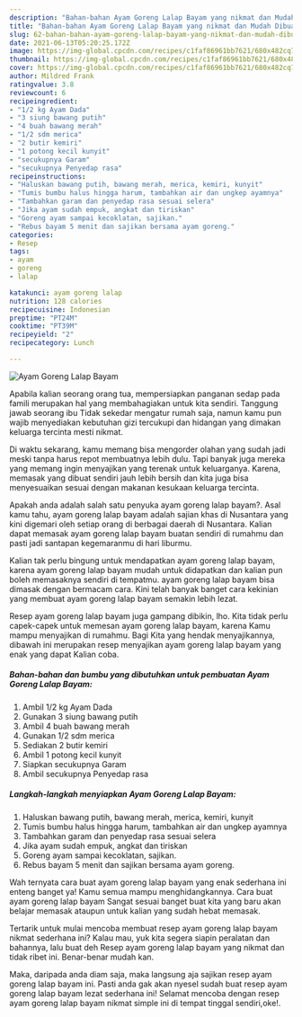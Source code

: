 ```yaml
---
description: "Bahan-bahan Ayam Goreng Lalap Bayam yang nikmat dan Mudah Dibuat"
title: "Bahan-bahan Ayam Goreng Lalap Bayam yang nikmat dan Mudah Dibuat"
slug: 62-bahan-bahan-ayam-goreng-lalap-bayam-yang-nikmat-dan-mudah-dibuat
date: 2021-06-13T05:20:25.172Z
image: https://img-global.cpcdn.com/recipes/c1faf86961bb7621/680x482cq70/ayam-goreng-lalap-bayam-foto-resep-utama.jpg
thumbnail: https://img-global.cpcdn.com/recipes/c1faf86961bb7621/680x482cq70/ayam-goreng-lalap-bayam-foto-resep-utama.jpg
cover: https://img-global.cpcdn.com/recipes/c1faf86961bb7621/680x482cq70/ayam-goreng-lalap-bayam-foto-resep-utama.jpg
author: Mildred Frank
ratingvalue: 3.8
reviewcount: 6
recipeingredient:
- "1/2 kg Ayam Dada"
- "3 siung bawang putih"
- "4 buah bawang merah"
- "1/2 sdm merica"
- "2 butir kemiri"
- "1 potong kecil kunyit"
- "secukupnya Garam"
- "secukupnya Penyedap rasa"
recipeinstructions:
- "Haluskan bawang putih, bawang merah, merica, kemiri, kunyit"
- "Tumis bumbu halus hingga harum, tambahkan air dan ungkep ayamnya"
- "Tambahkan garam dan penyedap rasa sesuai selera"
- "Jika ayam sudah empuk, angkat dan tiriskan"
- "Goreng ayam sampai kecoklatan, sajikan."
- "Rebus bayam 5 menit dan sajikan bersama ayam goreng."
categories:
- Resep
tags:
- ayam
- goreng
- lalap

katakunci: ayam goreng lalap 
nutrition: 128 calories
recipecuisine: Indonesian
preptime: "PT24M"
cooktime: "PT39M"
recipeyield: "2"
recipecategory: Lunch

---
```



![Ayam Goreng Lalap Bayam](https://img-global.cpcdn.com/recipes/c1faf86961bb7621/680x482cq70/ayam-goreng-lalap-bayam-foto-resep-utama.jpg)

Apabila kalian seorang orang tua, mempersiapkan panganan sedap pada famili merupakan hal yang membahagiakan untuk kita sendiri. Tanggung jawab seorang ibu Tidak sekedar mengatur rumah saja, namun kamu pun wajib menyediakan kebutuhan gizi tercukupi dan hidangan yang dimakan keluarga tercinta mesti nikmat.

Di waktu  sekarang, kamu memang bisa mengorder olahan yang sudah jadi meski tanpa harus repot membuatnya lebih dulu. Tapi banyak juga mereka yang memang ingin menyajikan yang terenak untuk keluarganya. Karena, memasak yang dibuat sendiri jauh lebih bersih dan kita juga bisa menyesuaikan sesuai dengan makanan kesukaan keluarga tercinta. 



Apakah anda adalah salah satu penyuka ayam goreng lalap bayam?. Asal kamu tahu, ayam goreng lalap bayam adalah sajian khas di Nusantara yang kini digemari oleh setiap orang di berbagai daerah di Nusantara. Kalian dapat memasak ayam goreng lalap bayam buatan sendiri di rumahmu dan pasti jadi santapan kegemaranmu di hari liburmu.

Kalian tak perlu bingung untuk mendapatkan ayam goreng lalap bayam, karena ayam goreng lalap bayam mudah untuk didapatkan dan kalian pun boleh memasaknya sendiri di tempatmu. ayam goreng lalap bayam bisa dimasak dengan bermacam cara. Kini telah banyak banget cara kekinian yang membuat ayam goreng lalap bayam semakin lebih lezat.

Resep ayam goreng lalap bayam juga gampang dibikin, lho. Kita tidak perlu capek-capek untuk memesan ayam goreng lalap bayam, karena Kamu mampu menyajikan di rumahmu. Bagi Kita yang hendak menyajikannya, dibawah ini merupakan resep menyajikan ayam goreng lalap bayam yang enak yang dapat Kalian coba.

<!--inarticleads1-->

##### Bahan-bahan dan bumbu yang dibutuhkan untuk pembuatan Ayam Goreng Lalap Bayam:

1. Ambil 1/2 kg Ayam Dada
1. Gunakan 3 siung bawang putih
1. Ambil 4 buah bawang merah
1. Gunakan 1/2 sdm merica
1. Sediakan 2 butir kemiri
1. Ambil 1 potong kecil kunyit
1. Siapkan secukupnya Garam
1. Ambil secukupnya Penyedap rasa




<!--inarticleads2-->

##### Langkah-langkah menyiapkan Ayam Goreng Lalap Bayam:

1. Haluskan bawang putih, bawang merah, merica, kemiri, kunyit
1. Tumis bumbu halus hingga harum, tambahkan air dan ungkep ayamnya
1. Tambahkan garam dan penyedap rasa sesuai selera
1. Jika ayam sudah empuk, angkat dan tiriskan
1. Goreng ayam sampai kecoklatan, sajikan.
1. Rebus bayam 5 menit dan sajikan bersama ayam goreng.




Wah ternyata cara buat ayam goreng lalap bayam yang enak sederhana ini enteng banget ya! Kamu semua mampu menghidangkannya. Cara buat ayam goreng lalap bayam Sangat sesuai banget buat kita yang baru akan belajar memasak ataupun untuk kalian yang sudah hebat memasak.

Tertarik untuk mulai mencoba membuat resep ayam goreng lalap bayam nikmat sederhana ini? Kalau mau, yuk kita segera siapin peralatan dan bahannya, lalu buat deh Resep ayam goreng lalap bayam yang nikmat dan tidak ribet ini. Benar-benar mudah kan. 

Maka, daripada anda diam saja, maka langsung aja sajikan resep ayam goreng lalap bayam ini. Pasti anda gak akan nyesel sudah buat resep ayam goreng lalap bayam lezat sederhana ini! Selamat mencoba dengan resep ayam goreng lalap bayam nikmat simple ini di tempat tinggal sendiri,oke!.

